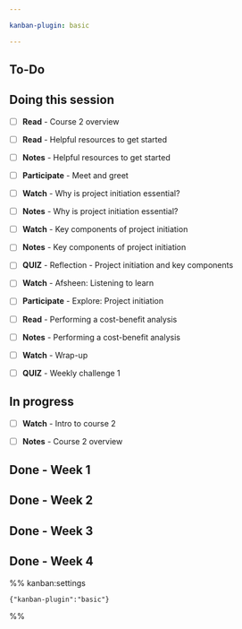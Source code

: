 ```yaml
---

kanban-plugin: basic

---
```


## To-Do



## Doing this session

- [ ] **Read** - Course 2 overview
- [ ] **Read** - Helpful resources to get started
- [ ] **Notes** - Helpful resources to get started
- [ ] **Participate** - Meet and greet
- [ ] **Watch** - Why is project initiation essential?
- [ ] **Notes** - Why is project initiation essential?
- [ ] **Watch** - Key components of project initiation
- [ ] **Notes** - Key components of project initiation
- [ ] **QUIZ** - Reflection - Project initiation and key components
- [ ] **Watch** - Afsheen: Listening to learn
- [ ] **Participate** - Explore: Project initiation
- [ ] **Read** - Performing a cost-benefit analysis
- [ ] **Notes** - Performing a cost-benefit analysis
- [ ] **Watch** - Wrap-up
- [ ] **QUIZ** - Weekly challenge 1


## In progress

- [ ] **Watch** - Intro to course 2
- [ ] **Notes** - Course 2 overview


## Done - Week 1



## Done - Week 2



## Done - Week 3



## Done - Week 4





%% kanban:settings
```
{"kanban-plugin":"basic"}
```
%%